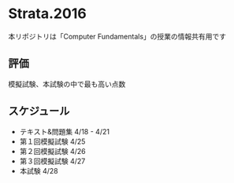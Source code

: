 # Strata.2016
本リポジトリは「Computer Fundamentals」の授業の情報共有用です

## 評価
模擬試験、本試験の中で最も高い点数

## スケジュール
- テキスト&問題集 4/18 - 4/21
- 第１回模擬試験 4/25
- 第２回模擬試験 4/26
- 第３回模擬試験 4/27
- 本試験 4/28